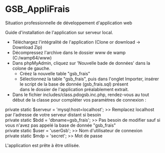 # GSB_AppliFrais  
Situation professionnelle de développement d'application web  

Guide d'installation de l'application sur serveur local.  
    
- Téléchargez l'intégralité de l'application (Clone or download -> Download Zip)  
- Décompressez l'archive dans le dossier www de wamp (C:/wamp64/www)  
- Dans phpMyAdmin, cliquez sur 'Nouvelle bade de données' dans la colone de gauche.  
    - Créez la nouvelle table "gsb_frais"  
    - Sélectionnez la table "gsb_frais", puis dans l'onglet Importer, insérer le script de la base de donnée (gsb_frais.sql) présent   
        dans le dossier de l'application préalablement extrait.  
 - Dans le fichier includes/class.pdogsb.inc.php, rendez-vous au tout début de la classe pour compléter vos paramètres de connexion :  
  
private static $serveur = 'mysql:host=localhost'; >> Remplacez localhost par l'adresse de votre serveur distant si besoin  
private static $bdd = 'dbname=gsb_frais';         >> Pas besoin de modifier sauf si vous n'avez pas appelé la base de donnée "gsb_frais"  
private static $user = 'userGsb';                 >> Nom d'utilisateur de connexion  
private static $mdp = 'secret';                   >> Mot de passe  

L'application est prête à être utilisée.  
